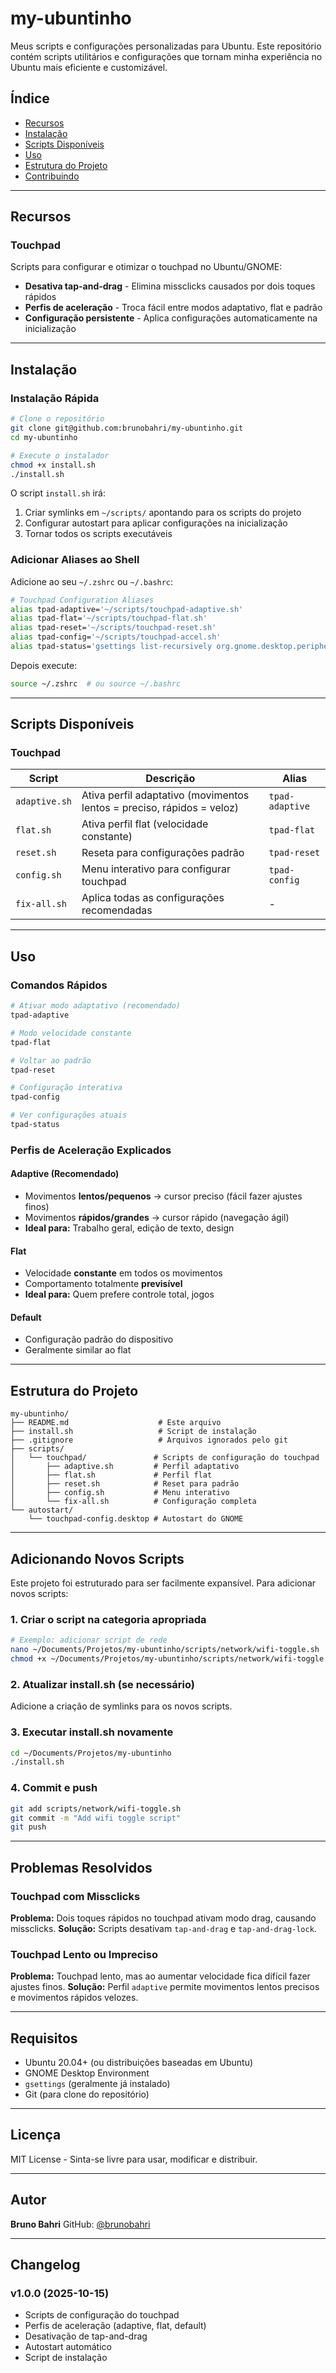 # my-ubuntinho

Meus scripts e configurações personalizadas para Ubuntu. Este repositório contém scripts utilitários e configurações que tornam minha experiência no Ubuntu mais eficiente e customizável.

## Índice

- [Recursos](#recursos)
- [Instalação](#instalação)
- [Scripts Disponíveis](#scripts-disponíveis)
- [Uso](#uso)
- [Estrutura do Projeto](#estrutura-do-projeto)
- [Contribuindo](#contribuindo)

---

## Recursos

### Touchpad
Scripts para configurar e otimizar o touchpad no Ubuntu/GNOME:

- **Desativa tap-and-drag** - Elimina missclicks causados por dois toques rápidos
- **Perfis de aceleração** - Troca fácil entre modos adaptativo, flat e padrão
- **Configuração persistente** - Aplica configurações automaticamente na inicialização

---

## Instalação

### Instalação Rápida

```bash
# Clone o repositório
git clone git@github.com:brunobahri/my-ubuntinho.git
cd my-ubuntinho

# Execute o instalador
chmod +x install.sh
./install.sh
```

O script `install.sh` irá:
1. Criar symlinks em `~/scripts/` apontando para os scripts do projeto
2. Configurar autostart para aplicar configurações na inicialização
3. Tornar todos os scripts executáveis

### Adicionar Aliases ao Shell

Adicione ao seu `~/.zshrc` ou `~/.bashrc`:

```bash
# Touchpad Configuration Aliases
alias tpad-adaptive='~/scripts/touchpad-adaptive.sh'
alias tpad-flat='~/scripts/touchpad-flat.sh'
alias tpad-reset='~/scripts/touchpad-reset.sh'
alias tpad-config='~/scripts/touchpad-accel.sh'
alias tpad-status='gsettings list-recursively org.gnome.desktop.peripherals.touchpad | grep -E "accel|speed|tap-and-drag"'
```

Depois execute:
```bash
source ~/.zshrc  # ou source ~/.bashrc
```

---

## Scripts Disponíveis

### Touchpad

| Script | Descrição | Alias |
|--------|-----------|-------|
| `adaptive.sh` | Ativa perfil adaptativo (movimentos lentos = preciso, rápidos = veloz) | `tpad-adaptive` |
| `flat.sh` | Ativa perfil flat (velocidade constante) | `tpad-flat` |
| `reset.sh` | Reseta para configurações padrão | `tpad-reset` |
| `config.sh` | Menu interativo para configurar touchpad | `tpad-config` |
| `fix-all.sh` | Aplica todas as configurações recomendadas | - |

---

## Uso

### Comandos Rápidos

```bash
# Ativar modo adaptativo (recomendado)
tpad-adaptive

# Modo velocidade constante
tpad-flat

# Voltar ao padrão
tpad-reset

# Configuração interativa
tpad-config

# Ver configurações atuais
tpad-status
```

### Perfis de Aceleração Explicados

#### Adaptive (Recomendado)
- Movimentos **lentos/pequenos** → cursor preciso (fácil fazer ajustes finos)
- Movimentos **rápidos/grandes** → cursor rápido (navegação ágil)
- **Ideal para:** Trabalho geral, edição de texto, design

#### Flat
- Velocidade **constante** em todos os movimentos
- Comportamento totalmente **previsível**
- **Ideal para:** Quem prefere controle total, jogos

#### Default
- Configuração padrão do dispositivo
- Geralmente similar ao flat

---

## Estrutura do Projeto

```
my-ubuntinho/
├── README.md                    # Este arquivo
├── install.sh                   # Script de instalação
├── .gitignore                   # Arquivos ignorados pelo git
├── scripts/
│   └── touchpad/               # Scripts de configuração do touchpad
│       ├── adaptive.sh         # Perfil adaptativo
│       ├── flat.sh             # Perfil flat
│       ├── reset.sh            # Reset para padrão
│       ├── config.sh           # Menu interativo
│       └── fix-all.sh          # Configuração completa
└── autostart/
    └── touchpad-config.desktop # Autostart do GNOME
```

---

## Adicionando Novos Scripts

Este projeto foi estruturado para ser facilmente expansível. Para adicionar novos scripts:

### 1. Criar o script na categoria apropriada

```bash
# Exemplo: adicionar script de rede
nano ~/Documents/Projetos/my-ubuntinho/scripts/network/wifi-toggle.sh
chmod +x ~/Documents/Projetos/my-ubuntinho/scripts/network/wifi-toggle.sh
```

### 2. Atualizar install.sh (se necessário)

Adicione a criação de symlinks para os novos scripts.

### 3. Executar install.sh novamente

```bash
cd ~/Documents/Projetos/my-ubuntinho
./install.sh
```

### 4. Commit e push

```bash
git add scripts/network/wifi-toggle.sh
git commit -m "Add wifi toggle script"
git push
```

---

## Problemas Resolvidos

### Touchpad com Missclicks
**Problema:** Dois toques rápidos no touchpad ativam modo drag, causando missclicks.
**Solução:** Scripts desativam `tap-and-drag` e `tap-and-drag-lock`.

### Touchpad Lento ou Impreciso
**Problema:** Touchpad lento, mas ao aumentar velocidade fica difícil fazer ajustes finos.
**Solução:** Perfil `adaptive` permite movimentos lentos precisos e movimentos rápidos velozes.

---

## Requisitos

- Ubuntu 20.04+ (ou distribuições baseadas em Ubuntu)
- GNOME Desktop Environment
- `gsettings` (geralmente já instalado)
- Git (para clone do repositório)

---

## Licença

MIT License - Sinta-se livre para usar, modificar e distribuir.

---

## Autor

**Bruno Bahri**
GitHub: [@brunobahri](https://github.com/brunobahri)

---

## Changelog

### v1.0.0 (2025-10-15)
- Scripts de configuração do touchpad
- Perfis de aceleração (adaptive, flat, default)
- Desativação de tap-and-drag
- Autostart automático
- Script de instalação

